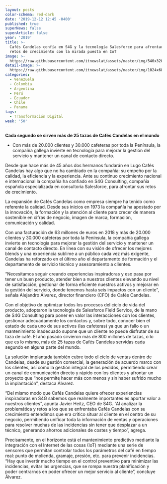 ```yaml
---
layout: posts
color-schema: red-dark
date: '2019-12-12 12:45 -0400'
published: true
superNews: false
superArticle: false
year: '2019'
title: >-
  Cafés Candelas confía en S4G y la tecnología Salesforce para afrontar sus
  retos de crecimiento con la mirada puesta en IoT
image: >-
  https://raw.githubusercontent.com/itnewslat/assets/master/img/540x320/tomando-cafe-p.jpg
detail-image: >-
  https://raw.githubusercontent.com/itnewslat/assets/master/img/1024x680/tomando-cafe-g.jpg
categories:
  - Venezuela
  - Colombia
  - Argentina
  - Perú
  - Ecuador
  - Chile
  - Panama
tags:
  - Transformación Digital
week: '50'
---
```

**Cada segundo se sirven más de 25 tazas de Cafés Candelas en el mundo**
 
- Con más de 20.000 clientes y 30.000 cafeteras por toda la Península, la compañía gallega invierte en tecnología para mejorar la gestión del servicio y mantener un canal de contacto directo.
 
Desde que hace más de 45 años dos hermanos fundarán en Lugo Cafés Candelas hay algo que no ha cambiado en la compañía: su empeño por la calidad, la eficiencia y la experiencia. Ante su continuo crecimiento nacional e internacional la compañía ha confiado en S4G Consulting, compañía española especializada en consultoría Salesforce, para afrontar sus retos de crecimiento.
 
La expansión de Cafés Candelas como empresa siempre ha tenido como referente la calidad. Desde sus inicios en 1973 la compañía ha apostado por la innovación, la formación y la atención al cliente para crecer de manera sostenible en cifras de negocio, imagen de marca, formación, comunicación y calidad.
 
Con una facturación de 63 millones de euros en 2018 y más de 20.000 clientes y 30.000 cafeteras por toda la Península, la compañía gallega invierte en tecnología para mejorar la gestión del servicio y mantener un canal de contacto directo. En línea con su visión de ofrecer los mejores blends y una experiencia sublime a un público cada vez más exigente, Candelas ha reforzado en el último año el departamento de formación y el departamento de servicio técnico y asesoramiento a clientes.
 
“Necesitamos seguir creando experiencias inspiradoras y eso pasa por tener un buen producto, atender bien a nuestros clientes elevando su nivel de satisfacción, gestionar de forma eficiente nuestros activos y mejorar en la gestión del servicio, donde tenemos hasta seis impactos con un cliente”, señala Alejandro Álvarez, director financiero (CFO) de Cafés Candelas.
 
Con el objetivo de optimizar todos los procesos del ciclo de vida del producto, adoptaron la tecnología de Salesforce Field Service, de la mano de S4G Consulting para poner en valor las interacciones con los clientes, gestionar adecuadamente los contactos y, sobre todo, conocer bien el estado de cada uno de sus activos (las cafeteras) ya que un fallo o un mantenimiento inadecuado supone que un cliente no puede disfrutar de su taza de café. El año pasado sirvieron más de 800 millones de tazas, o lo que es lo mismo, más de 25 tazas de Cafés Candelas servidas cada segundo en alguna parte del mundo.
 
La solución implantada también cubre todo el ciclo de ventas dentro de Candelas, desde su gestión comercial, la generación de acuerdo marco con los clientes, así como la gestión integral de los pedidos, permitiendo crear un canal de comunicación directo y rápido con los clientes y afrontar un proyecto que “nos permite hacer más con menos y sin haber sufrido mucho la implantación”, destaca Álvarez.
 
“Del mismo modo que Cafés Candelas quiere ofrecer experiencias inspiradoras en S4G sabemos que realmente importantes es aportar valor a nuestros clientes”, apunta Javier Heitz, CEO de S4G. “Al analizar la problemática y retos a los que se enfrentaba Cafés Candelas con su crecimiento entendimos que era crítico situar al cliente en el centro de su negocio, permitiendo unificar toda la información de ventas y operaciones para resolver muchas de las incidencias sin tener que desplazar a un técnico, generando ahorros adicionales de costes y tiempo”, agrega. 
 
Precisamente, en el horizonte está el mantenimiento predictivo mediante la integración con el Internet de las cosas (IoT) mediante una serie de sensores que permitan controlar todos los parámetros del café en tiempo real: punto de molienda, gramaje, presión, etc. para prevenir incidencias. “Hay que invertir mucho tiempo en el control preventivo para minimizar las incidencias, evitar las urgencias, que se rompa nuestra planificación y poder centrarnos en poder ofrecer un mejor servicio al cliente”, concluye Álvarez.